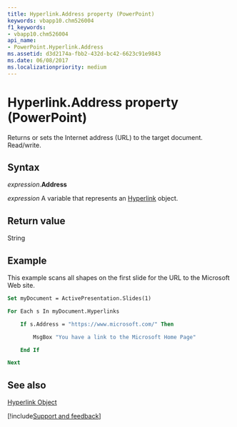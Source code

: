 ```yaml
---
title: Hyperlink.Address property (PowerPoint)
keywords: vbapp10.chm526004
f1_keywords:
- vbapp10.chm526004
api_name:
- PowerPoint.Hyperlink.Address
ms.assetid: d3d2174a-fbb2-432d-bc42-6623c91e9843
ms.date: 06/08/2017
ms.localizationpriority: medium
---
```



# Hyperlink.Address property (PowerPoint)

Returns or sets the Internet address (URL) to the target document. Read/write.


## Syntax

_expression_.**Address**

_expression_ A variable that represents an [Hyperlink](PowerPoint.Hyperlink.md) object.


## Return value

String


## Example

This example scans all shapes on the first slide for the URL to the Microsoft Web site.


```vb
Set myDocument = ActivePresentation.Slides(1)

For Each s In myDocument.Hyperlinks

    If s.Address = "https://www.microsoft.com/" Then

        MsgBox "You have a link to the Microsoft Home Page"

    End If

Next
```


## See also


[Hyperlink Object](PowerPoint.Hyperlink.md)

[!include[Support and feedback](~/includes/feedback-boilerplate.md)]